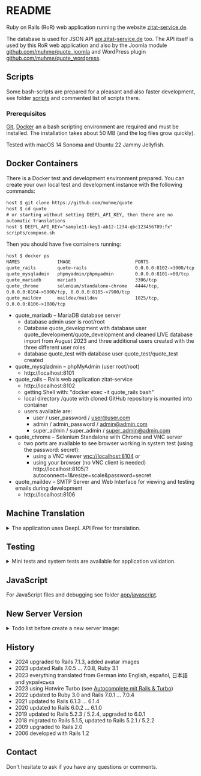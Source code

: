 # README

Ruby on Rails (RoR) web application running the website [zitat-service.de](https://www.zitat-service.de).

The database is used for JSON API [api.zitat-service.de](https://api.zitat-service.de) too.
The API itself is used by this RoR web application and also by the Joomla module
[github.com/muhme/quote_joomla](https://github.com/muhme/quote_joomla) and WordPress plugin
[github.com/muhme/quote_wordpress](https://github.com/muhme/quote_wordpress).

## Scripts

Some bash-scripts are prepared for a pleasant and also faster development, see folder [scripts](./scripts/) and
commented list of scripts there.


### Prerequisites

[Git](https://git-scm.com/), [Docker](https://www.docker.com/) an a bash scripting environment are required and must be installed. The installation takes about 50 MB (and the log files grow quickly).

Tested with macOS 14 Sonoma and Ubuntu 22 Jammy Jellyfish.

## Docker Containers
There is a Docker test and development environment prepared.
You can create your own local test and development instance with the following commands:
```
host $ git clone https://github.com/muhme/quote
host $ cd quote
# or starting without setting DEEPL_API_KEY, then there are no automatic translations
host $ DEEPL_API_KEY="sample11-key1-ab12-1234-qbc123456789:fx" scripts/compose.sh
```
Then you should have five containers running:
```
host $ docker ps
NAMES              IMAGE                        PORTS
quote_rails        quote-rails                  0.0.0.0:8102->3000/tcp
quote_mysqladmin   phpmyadmin/phpmyadmin        0.0.0.0:8101->80/tcp
quote_mariadb      mariadb                      3306/tcp
quote_chrome       selenium/standalone-chrome   4444/tcp, 0.0.0.0:8104->5900/tcp, 0.0.0.0:8105->7900/tcp
quote_maildev      maildev/maildev              1025/tcp, 0.0.0.0:8106->1080/tcp
```
* quote_mariadb – MariaDB database server
  * database admin user is root/root
  * Database quote_development with database user quote_development/quote_development and cleaned LIVE database import from August 2023 and three additional users created with the three different user roles 
  * database quote_test with database user quote_test/quote_test created
* quote_mysqladmin – phpMyAdmin (user root/root)
  * http://localhost:8101
* quote_rails – Rails web application zitat-service
  * http://localhost:8102
  * getting Shell with: "docker exec -it quote_rails bash"
  * local directory /quote with cloned GitHub repository is mounted into container
  * users available are:
    * user / user_password / user@user.com
    * admin / admin_password / admin@admin.com
    * super_admin / super_admin / super_admin@admin.com
* quote_chrome – Selenium Standalone with Chrome and VNC server
  * two ports are available to see browser working in system test (using the password: secret):
    * using a VNC viewer [vnc://localhost:8104](vnc://localhost:8104) or
    * using your browser (no VNC client is needed) http://localhost:8105/?autoconnect=1&resize=scale&password=secret
* quote_maildev – SMTP Server and Web Interface for viewing and testing emails during development
  * http://localhost:8106

## Machine Translation
<details>
  <summary>The application uses DeepL API Free for translation.</summary>
  
  You can register there for free and then use your own key in the rails application, in the tests and for translations
  with i18n-tasks command. The key is set in `.env` file and rails container's `.bashrc` by the `scripts/compose.sh` or you can add it later.

Then you can use `i18n-tasks` within the Rails container to check if the keys are ok, normalize the order or
translate missing keys:
```
host $ docker exec -it quote_rails i18n-tasks health
host $ docker exec -it quote_rails i18n-tasks normalize
host $ docker exec -it quote_rails bash -c ". ~/.bashrc && i18n-tasks translate-missing --backend=deepl"
```
</details>

## Testing

<details>
  <summary>Mini tests and system tests are available for application validation.</summary>

  You can run mini tests and system tests with:
  ```
  host $ scripts/test.sh
  ```

  Mini tests are sometimes integration tests, when the interaction with external services
  such as Deepl or Gravatar is also tested.

  After running the tests you can find simplecov report in the directory coverage, e.g.:
  ![simplecov.png](/app/assets/images/simplecov.png)

  While the system tests are running, you can access the test environment web application in parallel via http://localhost:8112.
  Or you can start the Rails server for the test environment manually inside the docker container to inspect the web application working with test test environment data:
  ```
  quote_rails $ export PORT=3100 && rails server --environment test -P /tmp/test.pid
  ```

:point_right: If you are using Rails 7.1.3.2 there is a hack needed to run the system tests. `scripts/compose.sh`
is doing it by extending line #19 in file
`/usr/local/bundle/gems/actionpack-7.1.3.2/lib/action_dispatch/system_testing/driver.rb`,
see [rails/issues/50827](https://github.com/rails/rails/issues/50827):
```
< @browser.preload
> @browser.preload unless @options[:browser] == :remote
```
</details>

## JavaScript

For JavaScript files and debugging see folder [app/javascript](./app/javascript/).

## New Server Version
<details>
  <summary>Todo list before create a new server image:</summary>

* bundle update
* check ES Module Shims for new version
  * https://www.npmjs.com/package/es-module-shims
  * download into public/javascripts and removing source map reference in the end
* git commit -a
* scripts/compose.sh && scripts/test.sh
* git push
* drop folder `quote` into trash and create fresh new and test:
  * git clone https://github.com/muhme/quote
  * cd quote && scripts/compose.sh build && scripts/test.sh

</details>

## History

* 2024 upgraded to Rails 7.1.3, added avatar images
* 2023 updated Rails 7.0.5 ... 7.0.8, Ruby 3.1
* 2023 everything translated from German into English, español, 日本語 and українська
* 2023 using Hotwire Turbo (see [Autocomplete mit Rails & Turbo](https://www.consulting.heikol.de/en/blog/autocomplete-ruby-on-rails-turbo/))
* 2022 updated to Ruby 3.0 and Rails 7.0.1 ... 7.0.4
* 2021 updated to Rails 6.1.3 ... 6.1.4
* 2020 updated to Rails 6.0.2 ... 6.1.0
* 2019 updated to Rails 5.2.3 / 5.2.4, upgraded to 6.0.1
* 2018 migrated to Rails 5.1.5, updated to Rails 5.2.1 / 5.2.2
* 2009 upgraded to Rails 2.0
* 2006 developed with Rails 1.2

## Contact

Don't hesitate to ask if you have any questions or comments.

